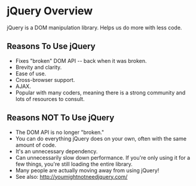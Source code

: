 # jQuery Overview

jQuery is a DOM manipulation library. Helps us do more with less code.

## Reasons To Use jQuery

- Fixes "broken" DOM API -- back when it was broken.
- Brevity and clarity.
- Ease of use.
- Cross-browser support.
- AJAX.
- Popular with many coders, meaning there is a strong community and lots of resources to consult.

## Reasons NOT To Use jQuery

- The DOM API is no longer "broken."
- You can do everything jQuery does on your own, often with the same amount of code.
- It's an unnecessary dependency.
- Can unnecessarily slow down performance. If you're only using it for a few things, you're still loading the entire library.
- Many people are actually moving away from using jQuery!
- See also: http://youmightnotneedjquery.com/